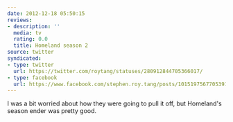 ```yaml
---
date: 2012-12-18 05:50:15
reviews:
- description: ''
  media: tv
  rating: 0.0
  title: Homeland season 2
source: twitter
syndicated:
- type: twitter
  url: https://twitter.com/roytang/statuses/280912844705366017/
- type: facebook
  url: https://www.facebook.com/stephen.roy.tang/posts/10151975677053912
---
```


I was a bit worried about how they were going to pull it off, but Homeland's season ender was pretty good.